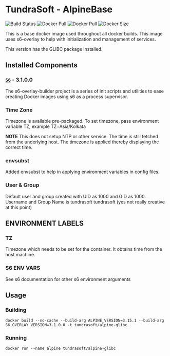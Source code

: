 # TundraSoft - AlpineBase

![Build Status](https://github.com/TundraSoft/alpine-glibc/actions/workflows/ci.yml/badge.svg)
![Docker Pull](https://img.shields.io/github/repo-size/tundrasoft/alpine-glibc?color=brightgreen)
![Docker Pull](https://img.shields.io/docker/pulls/tundrasoft/alpine-glibc.svg)
![Docker Size](https://img.shields.io/docker/image-size/tundrasoft/alpine-glibc/latest?label=docker%20image%20size)

This is a base docker image used throughout all docker builds. This image uses s6-overlay to help with 
initialization and management of services.

This version has the GLIBC package installed.

## Installed Components

### [`S6`]([!https://github.com/just-containers/s6-overlay#the-docker-way "S6 Github link") - 3.1.0.0

The s6-overlay-builder project is a series of init scripts and utilities to ease creating Docker images using s6 as a process supervisor.

### Time Zone

Timezone is available pre-packaged. To set timezone, pass environment variable TZ, example TZ=Asia/Kolkata

**NOTE** This does not setup NTP or other service. The time is still fetched from the underlying host. The timezone is applied thereby
displaying the correct time.

### envsubst

Added envsubst to help in applying environment variables in config files. 

### User & Group

Default user and group created with UID as 1000 and GID as 1000. Username and Group Name is tundrasoft tundrasoft (yes not really creative at this point)

## ENVIRONMENT LABELS

### TZ

Timezone which needs to be set for the container. It obtains time from the host machine.

### S6 ENV VARS

See s6 documentation for other s6 environment arguments


## Usage

### Building

```docker
docker build --no-cache --build-arg ALPINE_VERSION=3.15.1 --build-arg S6_OVERLAY_VERSION=3.1.0.0 -t tundrasoft/alpine-glibc .
```

### Running

```docker 
docker run --name alpine tundrasoft/alpine-glibc
```

